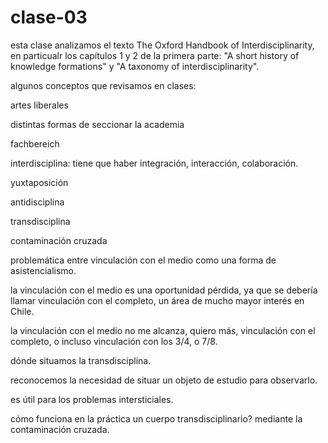 # clase-03

esta clase analizamos el texto The Oxford Handbook of Interdisciplinarity, en particualr los capítulos 1 y 2 de la primera parte: "A short history of knowledge formations" y "A taxonomy of interdisciplinarity".

algunos conceptos que revisamos en  clases:

artes liberales

distintas formas de seccionar la academia

fachbereich

interdisciplina: tiene que haber integración, interacción, colaboración.

yuxtaposición

antidisciplina

transdisciplina

contaminación cruzada

problemática entre vinculación con el medio como una forma de asistencialismo.

la vinculación con el medio es una oportunidad pérdida, ya que se debería llamar vinculación con el completo, un área de mucho mayor interés en Chile.

la vinculación con el medio no me alcanza, quiero más, vinculación con el completo, o incluso vinculación con los 3/4, o 7/8.

dónde situamos la transdisciplina.

reconocemos la necesidad de situar un objeto de estudio para observarlo.

es útil para los problemas intersticiales.

cómo funciona en la práctica un cuerpo transdisciplinario? mediante la contaminación cruzada.
